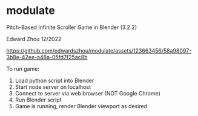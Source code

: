 # modulate

Pitch-Based Infinite Scroller Game in Blender (3.2.2)

Edward Zhou 12/2022


https://github.com/edwardszhou/modulate/assets/123663456/58a98097-3b8e-42ee-a48a-05fd7f25ac8b


To run game:

1. Load python script into Blender
2. Start node server on localhost
3. Connect to server via web browser (NOT Google Chrome)
4. Run Blender script
5. Game is running, render Blender viewport as desired
